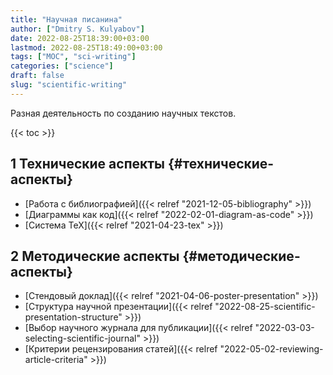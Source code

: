 ```yaml
---
title: "Научная писанина"
author: ["Dmitry S. Kulyabov"]
date: 2022-08-25T18:39:00+03:00
lastmod: 2022-08-25T18:49:00+03:00
tags: ["MOC", "sci-writing"]
categories: ["science"]
draft: false
slug: "scientific-writing"
---
```


Разная деятельность по созданию научных текстов.

<!--more-->

{{< toc >}}


## <span class="section-num">1</span> Технические аспекты {#технические-аспекты}

-   [Работа с библиографией]({{< relref "2021-12-05-bibliography" >}})
-   [Диаграммы как код]({{< relref "2022-02-01-diagram-as-code" >}})
-   [Система TeX]({{< relref "2021-04-23-tex" >}})


## <span class="section-num">2</span> Методические аспекты {#методические-аспекты}

-   [Стендовый доклад]({{< relref "2021-04-06-poster-presentation" >}})
-   [Структура научной презентации]({{< relref "2022-08-25-scientific-presentation-structure" >}})
-   [Выбор научного журнала для публикации]({{< relref "2022-03-03-selecting-scientific-journal" >}})
-   [Критерии рецензирования статей]({{< relref "2022-05-02-reviewing-article-criteria" >}})
